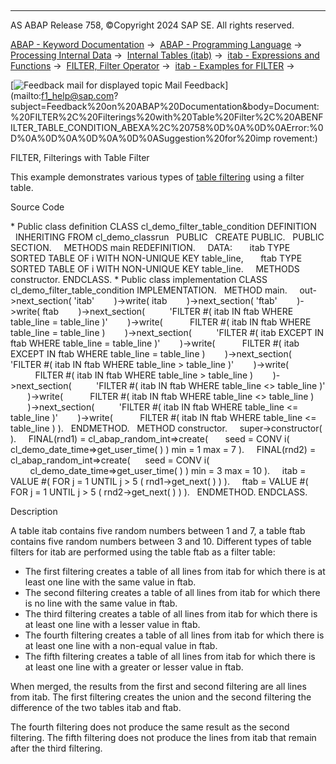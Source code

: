   

* * *

AS ABAP Release 758, ©Copyright 2024 SAP SE. All rights reserved.

[ABAP - Keyword Documentation](javascript:call_link\('abenabap.htm'\)) →  [ABAP - Programming Language](javascript:call_link\('abenabap_reference.htm'\)) →  [Processing Internal Data](javascript:call_link\('abenabap_data_working.htm'\)) →  [Internal Tables (itab)](javascript:call_link\('abenitab.htm'\)) →  [itab - Expressions and Functions](javascript:call_link\('abentable_processing_expr_func.htm'\)) →  [FILTER, Filter Operator](javascript:call_link\('abenconstructor_expression_filter.htm'\)) →  [itab - Examples for FILTER](javascript:call_link\('abentable_filtering_abexas.htm'\)) → 

 [![](Mail.gif?object=Mail.gif "Feedback mail for displayed topic") Mail Feedback](mailto:f1_help@sap.com?subject=Feedback%20on%20ABAP%20Documentation&body=Document:%20FILTER%2C%20Filterings%20with%20Table%20Filter%2C%20ABENFILTER_TABLE_CONDITION_ABEXA%2C%20758%0D%0A%0D%0AError:%0D%0A%0D%0A%0D%0A%0D%0ASuggestion%20for%20imp
rovement:)

FILTER, Filterings with Table Filter

This example demonstrates various types of [table filtering](javascript:call_link\('abenconstructor_expression_filter.htm'\)) using a filter table.

Source Code   

\* Public class definition
CLASS cl\_demo\_filter\_table\_condition DEFINITION
  INHERITING FROM cl\_demo\_classrun
  PUBLIC
  CREATE PUBLIC.
  PUBLIC SECTION.
    METHODS main REDEFINITION.
    DATA:
      itab TYPE SORTED TABLE OF i WITH NON-UNIQUE KEY table\_line,
      ftab TYPE SORTED TABLE OF i WITH NON-UNIQUE KEY table\_line.
    METHODS constructor.
ENDCLASS.
\* Public class implementation
CLASS cl\_demo\_filter\_table\_condition IMPLEMENTATION.
  METHOD main.
    out->next\_section( 'itab'
       )->write( itab
       )->next\_section( 'ftab'
       )->write( ftab
       )->next\_section(
         'FILTER #( itab IN ftab WHERE table\_line = table\_line )'
       )->write(
          FILTER #( itab IN ftab WHERE table\_line = table\_line )
       )->next\_section(
         'FILTER #( itab EXCEPT IN ftab WHERE table\_line = table\_line )'
       )->write(
          FILTER #( itab EXCEPT IN ftab WHERE table\_line = table\_line )
       )->next\_section(
         'FILTER #( itab IN ftab WHERE table\_line > table\_line )'
       )->write(
          FILTER #( itab IN ftab WHERE table\_line > table\_line )
       )->next\_section(
         'FILTER #( itab IN ftab WHERE table\_line <> table\_line )'
       )->write(
          FILTER #( itab IN ftab WHERE table\_line <> table\_line )
       )->next\_section(
         'FILTER #( itab IN ftab WHERE table\_line <= table\_line )'
       )->write(
          FILTER #( itab IN ftab WHERE table\_line <= table\_line ) ).
  ENDMETHOD.
  METHOD constructor.
    super->constructor( ).
    FINAL(rnd1) = cl\_abap\_random\_int=>create(
      seed = CONV i(
         cl\_demo\_date\_time=>get\_user\_time( ) ) min = 1 max = 7 ).
    FINAL(rnd2) = cl\_abap\_random\_int=>create(
     seed = CONV i(
        cl\_demo\_date\_time=>get\_user\_time( ) ) min = 3 max = 10 ).
    itab = VALUE #( FOR j = 1 UNTIL j > 5 ( rnd1->get\_next( ) ) ).
    ftab = VALUE #( FOR j = 1 UNTIL j > 5 ( rnd2->get\_next( ) ) ).
  ENDMETHOD.
ENDCLASS.

Description   

A table itab contains five random numbers between 1 and 7, a table ftab contains five random numbers between 3 and 10. Different types of table filters for itab are performed using the table ftab as a filter table:

-   The first filtering creates a table of all lines from itab for which there is at least one line with the same value in ftab.
-   The second filtering creates a table of all lines from itab for which there is no line with the same value in ftab.
-   The third filtering creates a table of all lines from itab for which there is at least one line with a lesser value in ftab.
-   The fourth filtering creates a table of all lines from itab for which there is at least one line with a non-equal value in ftab.
-   The fifth filtering creates a table of all lines from itab for which there is at least one line with a greater or lesser value in ftab.

When merged, the results from the first and second filtering are all lines from itab. The first filtering creates the union and the second filtering the difference of the two tables itab and ftab.

The fourth filtering does not produce the same result as the second filtering. The fifth filtering does not produce the lines from itab that remain after the third filtering.
